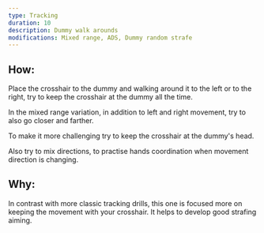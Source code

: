 ```yaml
---
type: Tracking
duration: 10
description: Dummy walk arounds
modifications: Mixed range, ADS, Dummy random strafe
---
```


## How:

Place the crosshair to the dummy and walking around it to the left or to the right, try to keep the crosshair at the dummy all the time.

In the mixed range variation, in addition to left and right movement, try to also go closer and farther.

To make it more challenging try to keep the crosshair at the dummy's head.

Also try to mix directions, to practise hands coordination when movement direction is changing.

## Why:

In contrast with more classic tracking drills, this one is focused more on keeping the movement with your crosshair. It helps to develop good strafing aiming.
